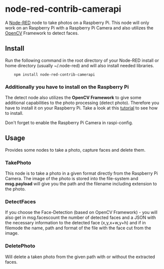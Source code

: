 # node-red-contrib-camerapi
A <a href="http://nodered.org" target="_new">Node-RED</a> node to take photos on a Raspberry Pi. This node will only work on an Raspberry Pi with a Raspberry Pi Camera and also utilizes the <a href="http://opencv.org" target="_new">OpenCV</a> Framework to detect faces.


Install
-------

Run the following command in the root directory of your Node-RED install or home directory (usually ~/.node-red) and will also install needed libraries.

        npm install node-red-contrib-camerapi

### Additionally you have to install on the Raspberry Pi 

The detect node also utilizes the <b>OpenCV Framework</b> to give some additional capabilities to the photo processing (detect photo). Therefore you have to install it on your Raspberry Pi. 
Take a look at this <a href="http://www.pyimagesearch.com/2015/07/27/installing-opencv-3-0-for-both-python-2-7-and-python-3-on-your-raspberry-pi-2/" target="_new">tutorial</a> to see how to install.

Don't forget to enable the Raspberry Pi Camera in raspi-config. 

Usage
-----

Provides some nodes to take a photo, capture faces and delete them.


### TakePhoto

This node is to take a photo in a given format directly from the Raspberry Pi Camera. The image of the photo is stored into the file-system and <b>msg.payload</b> will give you the path and the filename including extension to the photo.

### DetectFaces

If you choose the Face-Detection (based on OpenCV Framework) - you will also get in msg.facescount the number of detected faces and a JSON with the necessary information to the detected face (x,y,x+w,y+h) and if in filemode the name, path and format of the file with the face cut from the image. 

### DeletePhoto

Will delete a taken photo from the given path with or without the extracted faces. 

